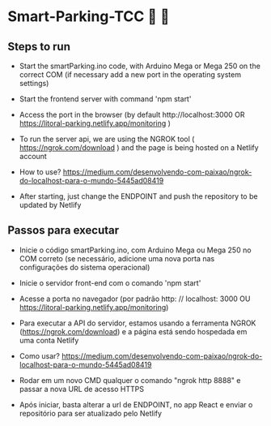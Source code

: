 # Smart-Parking-TCC :traffic_light:	:construction:	

## Steps to run
- Start the smartParking.ino code, with Arduino Mega or Mega 250 on the correct COM (if necessary add a new port in the operating system settings)
- Start the frontend server with command 'npm start'
- Access the port in the browser (by default http://localhost:3000 OR https://litoral-parking.netlify.app/monitoring )

- To run the server api, we are using the NGROK tool ( https://ngrok.com/download ) and the page is being hosted on a Netlify account

- How to use? https://medium.com/desenvolvendo-com-paixao/ngrok-do-localhost-para-o-mundo-5445ad08419

- After starting, just change the ENDPOINT and push the repository to be updated by Netlify

## Passos para executar
- Inicie o código smartParking.ino, com Arduino Mega ou Mega 250 no COM correto (se necessário, adicione uma nova porta nas configurações do sistema operacional)
- Inicie o servidor front-end com o comando 'npm start'
- Acesse a porta no navegador (por padrão http: // localhost: 3000 OU https://litoral-parking.netlify.app/monitoring)

- Para executar a API do servidor, estamos usando a ferramenta NGROK (https://ngrok.com/download) e a página está sendo hospedada em uma conta Netlify

- Como usar? https://medium.com/desenvolvendo-com-paixao/ngrok-do-localhost-para-o-mundo-5445ad08419

- Rodar em um novo CMD qualquer o comando "ngrok http 8888" e passar a nova URL de acesso HTTPS

- Após iniciar, basta alterar a url de ENDPOINT, no app React e enviar o repositório para ser atualizado pelo Netlify
